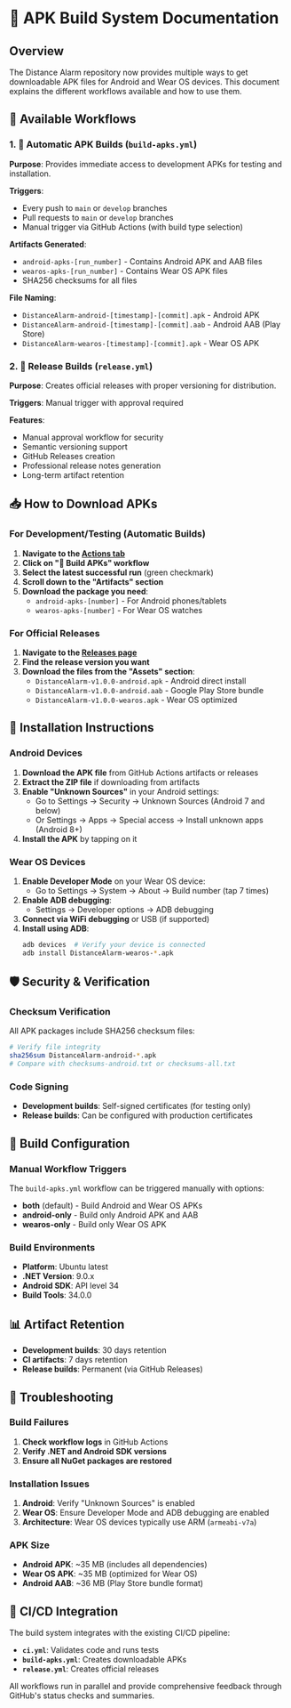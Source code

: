# 📱 APK Build System Documentation

## Overview

The Distance Alarm repository now provides multiple ways to get downloadable APK files for Android and Wear OS devices. This document explains the different workflows available and how to use them.

## 🚀 Available Workflows

### 1. 📱 Automatic APK Builds (`build-apks.yml`)

**Purpose**: Provides immediate access to development APKs for testing and installation.

**Triggers**:
- Every push to `main` or `develop` branches
- Pull requests to `main` or `develop` branches  
- Manual trigger via GitHub Actions (with build type selection)

**Artifacts Generated**:
- `android-apks-[run_number]` - Contains Android APK and AAB files
- `wearos-apks-[run_number]` - Contains Wear OS APK files
- SHA256 checksums for all files

**File Naming**:
- `DistanceAlarm-android-[timestamp]-[commit].apk` - Android APK
- `DistanceAlarm-android-[timestamp]-[commit].aab` - Android AAB (Play Store)
- `DistanceAlarm-wearos-[timestamp]-[commit].apk` - Wear OS APK

### 2. 🚀 Release Builds (`release.yml`)

**Purpose**: Creates official releases with proper versioning for distribution.

**Triggers**: Manual trigger with approval required

**Features**:
- Manual approval workflow for security
- Semantic versioning support
- GitHub Releases creation
- Professional release notes generation
- Long-term artifact retention

## 📥 How to Download APKs

### For Development/Testing (Automatic Builds)

1. **Navigate to the [Actions tab](https://github.com/harrybin/distance-alarm/actions)**
2. **Click on "📱 Build APKs" workflow**
3. **Select the latest successful run** (green checkmark)
4. **Scroll down to the "Artifacts" section**
5. **Download the package you need**:
   - `android-apks-[number]` - For Android phones/tablets
   - `wearos-apks-[number]` - For Wear OS watches

### For Official Releases

1. **Navigate to the [Releases page](https://github.com/harrybin/distance-alarm/releases)**
2. **Find the release version you want**
3. **Download the files from the "Assets" section**:
   - `DistanceAlarm-v1.0.0-android.apk` - Android direct install
   - `DistanceAlarm-v1.0.0-android.aab` - Google Play Store bundle
   - `DistanceAlarm-v1.0.0-wearos.apk` - Wear OS optimized

## 📱 Installation Instructions

### Android Devices

1. **Download the APK file** from GitHub Actions artifacts or releases
2. **Extract the ZIP file** if downloading from artifacts
3. **Enable "Unknown Sources"** in your Android settings:
   - Go to Settings → Security → Unknown Sources (Android 7 and below)
   - Or Settings → Apps → Special access → Install unknown apps (Android 8+)
4. **Install the APK** by tapping on it

### Wear OS Devices

1. **Enable Developer Mode** on your Wear OS device:
   - Go to Settings → System → About → Build number (tap 7 times)
2. **Enable ADB debugging**:
   - Settings → Developer options → ADB debugging
3. **Connect via WiFi debugging** or USB (if supported)
4. **Install using ADB**:
   ```bash
   adb devices  # Verify your device is connected
   adb install DistanceAlarm-wearos-*.apk
   ```

## 🛡️ Security & Verification

### Checksum Verification

All APK packages include SHA256 checksum files:

```bash
# Verify file integrity
sha256sum DistanceAlarm-android-*.apk
# Compare with checksums-android.txt or checksums-all.txt
```

### Code Signing

- **Development builds**: Self-signed certificates (for testing only)
- **Release builds**: Can be configured with production certificates

## 🔧 Build Configuration

### Manual Workflow Triggers

The `build-apks.yml` workflow can be triggered manually with options:

- **both** (default) - Build Android and Wear OS APKs
- **android-only** - Build only Android APK and AAB
- **wearos-only** - Build only Wear OS APK

### Build Environments

- **Platform**: Ubuntu latest
- **.NET Version**: 9.0.x
- **Android SDK**: API level 34
- **Build Tools**: 34.0.0

## 📊 Artifact Retention

- **Development builds**: 30 days retention
- **CI artifacts**: 7 days retention  
- **Release builds**: Permanent (via GitHub Releases)

## 🚨 Troubleshooting

### Build Failures

1. **Check workflow logs** in GitHub Actions
2. **Verify .NET and Android SDK versions**
3. **Ensure all NuGet packages are restored**

### Installation Issues

1. **Android**: Verify "Unknown Sources" is enabled
2. **Wear OS**: Ensure Developer Mode and ADB debugging are enabled
3. **Architecture**: Wear OS devices typically use ARM (`armeabi-v7a`)

### APK Size

- **Android APK**: ~35 MB (includes all dependencies)
- **Wear OS APK**: ~35 MB (optimized for Wear OS)
- **Android AAB**: ~36 MB (Play Store bundle format)

## 🔄 CI/CD Integration

The build system integrates with the existing CI/CD pipeline:

- **`ci.yml`**: Validates code and runs tests
- **`build-apks.yml`**: Creates downloadable APKs
- **`release.yml`**: Creates official releases

All workflows run in parallel and provide comprehensive feedback through GitHub's status checks and summaries.